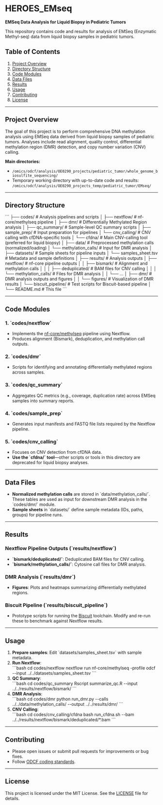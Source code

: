# HEROES_EMseq

**EMSeq Data Analysis for Liquid Biopsy in Pediatric Tumors**

This repository contains code and results for analysis of EMSeq (Enzymatic Methyl-seq) data from liquid biopsy samples in pediatric tumors.

## Table of Contents
1. [Project Overview](#project-overview)  
2. [Directory Structure](#directory-structure)  
3. [Code Modules](#code-modules)  
4. [Data Files](#data-files)  
5. [Results](#results)  
6. [Usage](#usage)  
7. [Contributing](#contributing)  
8. [License](#license)  

---

## Project Overview
The goal of this project is to perform comprehensive DNA methylation analysis using EMSeq data derived from liquid biopsy samples of pediatric tumors. Analyses include read alignment, quality control, differential methylation region (DMR) detection, and copy number variation (CNV) calling.

**Main directories:**
- `/omics/odcf/analysis/OE0290_projects/pediatric_tumor/whole_genome_biosulfite_sequencing/`
- Temporary working directory with up-to-date code and results: `/omics/odcf/analysis/OE0290_projects_temp/pediatric_tumor/EMseq/`

---

## Directory Structure
\`\`\`
├── codes/                  # Analysis pipelines and scripts
│   ├── nextflow/           # nf-core/methylseq pipeline
│   ├── dmr/                # Differentially Methylated Region analysis
│   ├── qc_summary/         # Sample-level QC summary scripts
│   ├── sample_prep/        # Input preparation for pipelines
│   └── cnv_calling/        # CNV calling with cfDNA-specific tools
│       └── cfdna/          # Main CNV-calling tool (preferred for liquid biopsy)
│
├── data/                   # Preprocessed methylation calls (normalized/loading)
│   └── methylation_calls/  # Input for DMR analysis
│
├── datasets/               # Sample sheets for pipeline inputs
│   └── samples_sheet.tsv   # Metadata and sample definitions
│
├── results/                # Analysis outputs
│   ├── nextflow/           # nf-core pipeline outputs
│   │   ├── bismark/        # Alignment and methylation calls
│   │   │   ├── deduplicated/   # BAM files for CNV calling
│   │   │   └── methylation_calls/  # Files for DMR analysis
│   │   └── ...
│   ├── dmr/                # DMR analysis outputs and figures
│   │   └── figures/        # Visualization of DMR results
│   └── biscuit_pipeline/   # Test scripts for Biscuit-based pipeline
│
└── README.md               # This file
\`\`\`

---

## Code Modules

### 1. \`codes/nextflow\`
- Implements the [nf-core/methylseq](https://github.com/nf-core/methylseq) pipeline using Nextflow.
- Produces alignment (Bismark), deduplication, and methylation call outputs.

### 2. \`codes/dmr\`
- Scripts for identifying and annotating differentially methylated regions across samples.

### 3. \`codes/qc_summary\`
- Aggregates QC metrics (e.g., coverage, duplication rate) across EMSeq samples into summary reports.

### 4. \`codes/sample_prep\`
- Generates input manifests and FASTQ file lists required by the Nextflow pipeline.

### 5. \`codes/cnv_calling\`
- Focuses on CNV detection from cfDNA data.
- **Use the \`cfdna/\` tool**—other scripts or tools in this directory are deprecated for liquid biopsy analyses.

---

## Data Files
- **Normalized methylation calls** are stored in \`data/methylation_calls/\`. These tables are used as input for downstream DMR analysis in the \`codes/dmr/\` module.
- **Sample sheets** in \`datasets/\` define sample metadata (IDs, paths, groups) for pipeline runs.

---

## Results

### Nextflow Pipeline Outputs (\`results/nextflow\`)
- **\`bismark/deduplicated/\`**: Deduplicated BAM files for CNV calling.
- **\`bismark/methylation_calls/\`**: Cytosine call files for DMR analysis.

### DMR Analysis (\`results/dmr\`)
- **Figures**: Plots and heatmaps summarizing differentially methylated regions.

### Biscuit Pipeline (\`results/biscuit_pipeline\`)
- Prototype scripts for running the [Biscuit](https://informatics.fas.harvard.edu/biscuit/) toolchain. Modify and re-run these to benchmark against Nextflow results.

---

## Usage
1. **Prepare samples**: Edit \`datasets/samples_sheet.tsv\` with sample metadata.  
2. **Run Nextflow**:  
   \`\`\`bash
   cd codes/nextflow
   nextflow run nf-core/methylseq -profile odcf --input ../../datasets/samples_sheet.tsv
   \`\`\`
3. **QC Summary**:  
   \`\`\`bash
   cd codes/qc_summary
   Rscript summarize_qc.R --input ../../results/nextflow/bismark/
   \`\`\`
4. **DMR Analysis**:  
   \`\`\`bash
   cd codes/dmr
   python run_dmr.py --calls ../../data/methylation_calls/ --output ../../results/dmr/
   \`\`\`
5. **CNV Calling**:  
   \`\`\`bash
   cd codes/cnv_calling/cfdna
   bash run_cfdna.sh --bam ../../results/nextflow/bismark/deduplicated/*.bam
   \`\`\`

---

## Contributing
- Please open issues or submit pull requests for improvements or bug fixes.
- Follow [ODCF coding standards](https://odcf.org/coding-standards).

---

## License
This project is licensed under the MIT License. See the [LICENSE](LICENSE) file for details.
